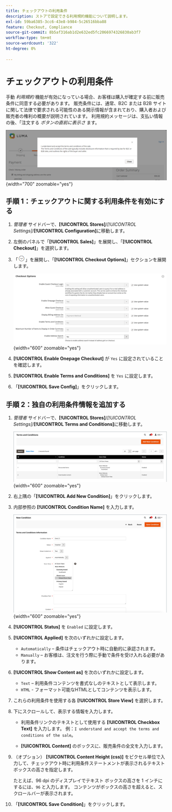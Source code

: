 ```yaml
---
title: チェックアウトの利用条件
description: ストアで設定できる利用規約機能について説明します。
exl-id: 59ba6385-3cc6-43e8-b984-5c26516bba88
feature: Checkout, Compliance
source-git-commit: 8b5af316ab1d2e632ed5fc2066974326830ab3f7
workflow-type: tm+mt
source-wordcount: '322'
ht-degree: 0%

---
```


# チェックアウトの利用条件

手動 _利用規約_ 機能が有効になっている場合、お客様は購入が確定する前に販売条件に同意する必要があります。 販売条件には、通常、B2C または B2B サイトに関して法律で要求される可能性のある開示情報が含まれており、購入者および販売者の権利の概要が説明されています。 利用規約メッセージは、支払い情報の後、「注文する _ボタンの直前に表示さ_ ます。

![ チェックアウト時の利用条件 ](./assets/storefront-checkout-step2-terms-conditions.png){width="700" zoomable="yes"}

## 手順 1：チェックアウトに関する利用条件を有効にする

1. _管理者_ サイドバーで、**[!UICONTROL Stores]**/_[!UICONTROL Settings]_/**[!UICONTROL Configuration]**&#x200B;に移動します。

1. 左側のパネルで「**[!UICONTROL Sales]**」を展開し、「**[!UICONTROL Checkout]**」を選択します。

1. 「![ 展開セレクター ](../assets/icon-display-expand.png)」を展開し、「**[!UICONTROL Checkout Options]**」セクションを展開します。

   ![ チェックアウトオプション ](../configuration-reference/sales/assets/checkout-checkout-options.png){width="600" zoomable="yes"}

1. **[!UICONTROL Enable Onepage Checkout]** が `Yes` に設定されていることを確認します。

1. **[!UICONTROL Enable Terms and Conditions]** を `Yes` に設定します。

1. 「**[!UICONTROL Save Config]**」をクリックします。

## 手順 2：独自の利用条件情報を追加する

1. _管理者_ サイドバーで、**[!UICONTROL Stores]**/_[!UICONTROL Settings]_/**[!UICONTROL Terms and Conditions]**&#x200B;に移動します。

   ![ 利用条件グリッド ](./assets/terms-conditions.png){width="600" zoomable="yes"}

1. 右上隅の「**[!UICONTROL Add New Condition]**」をクリックします。

1. 内部参照の **[!UICONTROL Condition Name]** を入力します。

   ![ 新規条件 ](./assets/terms-conditions-new.png){width="600" zoomable="yes"}

1. **[!UICONTROL Status]** を `Enabled` に設定します。

1. **[!UICONTROL Applied]** を次のいずれかに設定します。

   - `Automatically` – 条件はチェックアウト時に自動的に承認されます。
   - `Manually` – お客様は、注文を行う際に手動で条件を受け入れる必要があります。

1. **[!UICONTROL Show Content as]** を次のいずれかに設定します。

   - `Text` – 利用条件コンテンツを書式なしのテキストとして表示します。
   - `HTML` - フォーマット可能なHTMLとしてコンテンツを表示します。

1. これらの利用条件を使用する各 **[!UICONTROL Store View]** を選択します。

1. 下にスクロールして、表示する情報を入力します。

   - 利用条件リンクのテキストとして使用する **[!UICONTROL Checkbox Text]** を入力します。 例：`I understand and accept the terms and conditions of the sale`。

   - **[!UICONTROL Content]** のボックスに、販売条件の全文を入力します。

1. （オプション） **[!UICONTROL Content Height (css)]** をピクセル単位で入力して、チェックアウト時に利用条件ステートメントが表示されるテキストボックスの高さを指定します。

   たとえば、96 dpi のディスプレイでテキスト ボックスの高さを 1 インチにするには、`96` と入力します。 コンテンツがボックスの高さを超えると、スクロールバーが表示されます。

1. 「**[!UICONTROL Save Condition]**」をクリックします。
